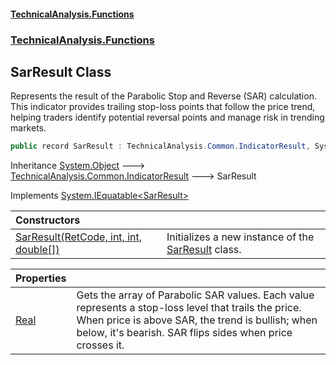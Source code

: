 #### [TechnicalAnalysis\.Functions](Atypical.TechnicalAnalysis.Functions.md 'Atypical\.TechnicalAnalysis\.Functions')
### [TechnicalAnalysis\.Functions](Atypical.TechnicalAnalysis.Functions.md#TechnicalAnalysis.Functions 'TechnicalAnalysis\.Functions')

## SarResult Class

Represents the result of the Parabolic Stop and Reverse \(SAR\) calculation\.
This indicator provides trailing stop\-loss points that follow the price trend, helping traders
identify potential reversal points and manage risk in trending markets\.

```csharp
public record SarResult : TechnicalAnalysis.Common.IndicatorResult, System.IEquatable<TechnicalAnalysis.Functions.SarResult>
```

Inheritance [System\.Object](https://docs.microsoft.com/en-us/dotnet/api/System.Object 'System\.Object') &#129106; [TechnicalAnalysis\.Common\.IndicatorResult](https://docs.microsoft.com/en-us/dotnet/api/TechnicalAnalysis.Common.IndicatorResult 'TechnicalAnalysis\.Common\.IndicatorResult') &#129106; SarResult

Implements [System\.IEquatable&lt;](https://docs.microsoft.com/en-us/dotnet/api/System.IEquatable-1 'System\.IEquatable\`1')[SarResult](SarResult.md 'TechnicalAnalysis\.Functions\.SarResult')[&gt;](https://docs.microsoft.com/en-us/dotnet/api/System.IEquatable-1 'System\.IEquatable\`1')

| Constructors | |
| :--- | :--- |
| [SarResult\(RetCode, int, int, double\[\]\)](SarResult.SarResult(RetCode,int,int,double[]).md 'TechnicalAnalysis\.Functions\.SarResult\.SarResult\(TechnicalAnalysis\.Common\.RetCode, int, int, double\[\]\)') | Initializes a new instance of the [SarResult](SarResult.md 'TechnicalAnalysis\.Functions\.SarResult') class\. |

| Properties | |
| :--- | :--- |
| [Real](SarResult.Real.md 'TechnicalAnalysis\.Functions\.SarResult\.Real') | Gets the array of Parabolic SAR values\. Each value represents a stop\-loss level that trails the price\. When price is above SAR, the trend is bullish; when below, it's bearish\. SAR flips sides when price crosses it\. |
